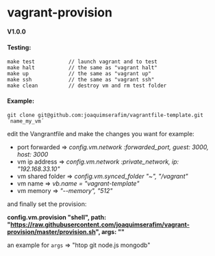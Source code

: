 # vagrant-provision

**V1.0.0**


#### Testing:
```
make test           // launch vagrant and to test
make halt           // the same as "vagrant halt"
make up             // the same as "vagrant up"
make ssh            // the same as "vagrant ssh"
make clean          // destroy vm and rm test folder
```

#### Example:
`git clone git@github.com:joaquimserafim/vagrantfile-template.git ´name_my_vm´`

edit the Vangrantfile and make the changes you want for example:

* port forwarded => *config.vm.network :forwarded_port, guest: 3000, host: 3000*
* vm ip address => *config.vm.network :private_network, ip: "192.168.33.10"*
* vm shared folder => *config.vm.synced_folder "~", "/vagrant"*
* vm name => *vb.name = "vagrant-template"*
* vm memory => *"--memory", "512"*


and finally set the provision:

**config.vm.provision "shell", path: "https://raw.githubusercontent.com/joaquimserafim/vagrant-provision/master/provision.sh", args: ""**

an example for `args` => "htop git node.js mongodb"


